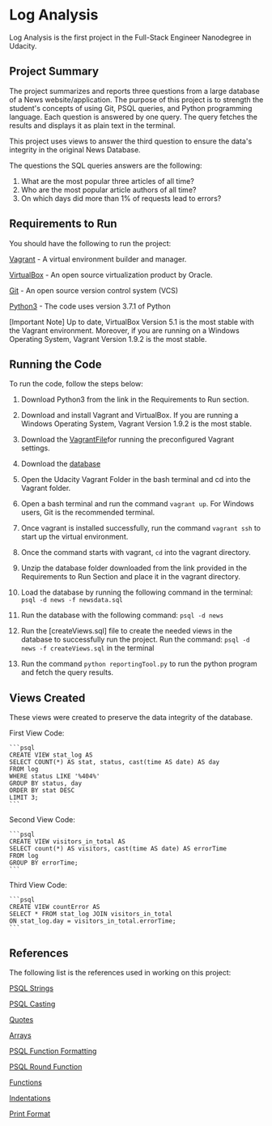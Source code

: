 # Log Analysis

Log Analysis is the first project in the Full-Stack Engineer Nanodegree in Udacity.

## Project Summary

The project summarizes and reports three questions from a large database of a News website/application. The purpose of this project is to strength the student's concepts of using Git, PSQL queries, and Python programming language. Each question is answered by one query. The query fetches the results and displays it as plain text in the terminal.

This project uses views to answer the third question to ensure the data's integrity in the original News Database.

The questions the SQL queries answers are the following:

1. What are the most popular three articles of all time?
2. Who are the most popular article authors of all time?
3. On which days did more than 1% of requests lead to errors?

## Requirements to Run

You should have the following to run the project:

[Vagrant](https://www.vagrantup.com/) - A virtual environment builder and manager.

[VirtualBox](https://www.virtualbox.com/) - An open source virtualization product by Oracle.

[Git](http://git-scm.com/) - An open source version control system (VCS)

[Python3](https://www.python.org/downloads/release/python-371/) - The code uses version 3.7.1 of Python

[Important Note] Up to date, VirtualBox Version 5.1 is the most stable with the Vagrant environment. Moreover, if you are running on a Windows Operating System, Vagrant Version 1.9.2 is the most stable.

## Running the Code
To run the code, follow the steps below:

1. Download Python3 from the link in the Requirements to Run section.

2. Download and install Vagrant and VirtualBox. If you are running a Windows Operating System, Vagrant Version 1.9.2 is the most stable.

3. Download the [VagrantFile](https://github.com/udacity/fullstack-nanodegree-vm/blob/master/vagrant/Vagrantfile)for running the preconfigured Vagrant settings.

4. Download the [database](https://d17h27t6h515a5.cloudfront.net/topher/2016/August/57b5f748_newsdata/newsdata.zip)

5. Open the Udacity Vagrant Folder in the bash terminal and cd into the Vagrant folder.

6. Open a bash terminal and run the command `vagrant up`. For Windows users, Git is the recommended terminal.

7. Once vagrant is installed successfully, run the command `vagrant ssh` to start up the virtual environment.

8. Once the command starts with vagrant, `cd` into the vagrant directory.

9. Unzip the database folder downloaded from the link provided in the Requirements to Run Section and place it in the vagrant directory.

10. Load the database by running the following command in the terminal: `psql -d news -f newsdata.sql`

11. Run the database with the following command: `psql -d news`

12. Run the [createViews.sql] file to create the needed views in the database to successfully run the project. Run the command: `psql -d news -f createViews.sql` in the terminal

13. Run the command `python reportingTool.py` to run the python program and fetch the query results.


## Views Created

These views were created to preserve the data integrity of the database.

First View Code:

    ```psql
    CREATE VIEW stat_log AS
    SELECT COUNT(*) AS stat, status, cast(time AS date) AS day
    FROM log
    WHERE status LIKE '%404%'
    GROUP BY status, day
    ORDER BY stat DESC
    LIMIT 3;
    ```

Second View Code:

    ```psql
    CREATE VIEW visitors_in_total AS
    SELECT count(*) AS visitors, cast(time AS date) AS errorTime
    FROM log
    GROUP BY errorTime;
    ```

Third View Code:

    ```psql
    CREATE VIEW countError AS
    SELECT * FROM stat_log JOIN visitors_in_total
    ON stat_log.day = visitors_in_total.errorTime;
    ```

##  References

The following list is the references used in working on this project:

[PSQL Strings](https://www.postgresql.org/docs/9.1/static/functions-string.html)

[PSQL Casting](http://www.postgresqltutorial.com/postgresql-cast/)

[Quotes](https://www.python.org/dev/peps/pep-0008/#string-quotes)

[Arrays](https://www.w3schools.com/python/python_arrays.asp)

[PSQL Function Formatting](https://www.postgresql.org/docs/9.1/static/functions-formatting.html)

[PSQL Round Function](https://www.w3resource.com/PostgreSQL/round-function.php)

[Functions](https://www.w3schools.com/python/python_functions.asp)

[Indentations](https://www.python.org/dev/peps/pep-0008/#indentation)

[Print Format](https://pyformat.info)
